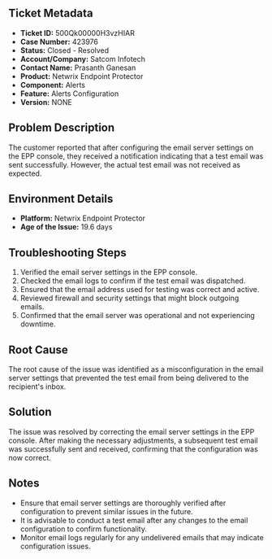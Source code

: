## Ticket Metadata
- **Ticket ID:** 500Qk00000H3vzHIAR
- **Case Number:** 423976
- **Status:** Closed - Resolved
- **Account/Company:** Satcom Infotech
- **Contact Name:** Prasanth Ganesan
- **Product:** Netwrix Endpoint Protector
- **Component:** Alerts
- **Feature:** Alerts Configuration
- **Version:** NONE

## Problem Description
The customer reported that after configuring the email server settings on the EPP console, they received a notification indicating that a test email was sent successfully. However, the actual test email was not received as expected.

## Environment Details
- **Platform:** Netwrix Endpoint Protector
- **Age of the Issue:** 19.6 days

## Troubleshooting Steps
1. Verified the email server settings in the EPP console.
2. Checked the email logs to confirm if the test email was dispatched.
3. Ensured that the email address used for testing was correct and active.
4. Reviewed firewall and security settings that might block outgoing emails.
5. Confirmed that the email server was operational and not experiencing downtime.

## Root Cause
The root cause of the issue was identified as a misconfiguration in the email server settings that prevented the test email from being delivered to the recipient's inbox.

## Solution
The issue was resolved by correcting the email server settings in the EPP console. After making the necessary adjustments, a subsequent test email was successfully sent and received, confirming that the configuration was now correct.

## Notes
- Ensure that email server settings are thoroughly verified after configuration to prevent similar issues in the future.
- It is advisable to conduct a test email after any changes to the email configuration to confirm functionality.
- Monitor email logs regularly for any undelivered emails that may indicate configuration issues.